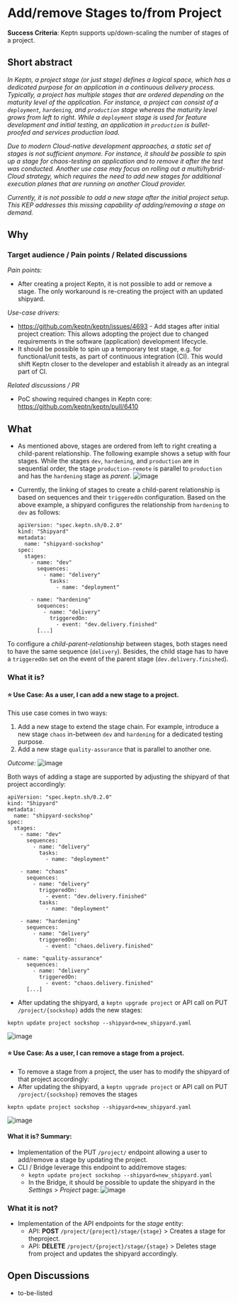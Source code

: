 # Add/remove Stages to/from Project

**Success Criteria**: Keptn supports up/down-scaling the number of stages of a project.

## Short abstract
_In Keptn, a project stage (or just stage) defines a logical space, which has a dedicated purpose for an application in a continuous delivery process. Typically, a project has multiple stages that are ordered depending on the maturity level of the application. For instance, a project can consist of a `deployment`, `hardening`, and `production` stage whereas the maturity level grows from left to right. While a `deployment` stage is used for feature development and initial testing, an application in `production` is bullet-proofed and services production load._

_Due to modern Cloud-native development approaches, a static set of stages is not sufficient anymore. For instance, it should be possible to spin up a stage for chaos-testing an application and to remove it after the test was conducted. Another use case may focus on rolling out a multi/hybrid-Cloud strategy, which requires the need to add new stages for additional execution planes that are running on another Cloud provider._

_Currently, it is not possible to add a new stage after the initial project setup. This KEP addresses this missing capability of adding/removing a stage on demand._ 

## Why
### Target audience / Pain points / Related discussions

*Pain points:*
* After creating a project Keptn, it is not possible to add or remove a stage. The only workaround is re-creating the project with an updated shipyard. 

*Use-case drivers:*
* https://github.com/keptn/keptn/issues/4693 - Add stages after initial project creation: This allows adopting the project due to changed requirements in the software (application) development lifecycle. 
* It should be possible to spin up a temporary test stage, e.g. for functional/unit tests, as part of continuous integration (CI). This would shift Keptn closer to the developer and establish it already as an integral part of CI.  

*Related discussions / PR*
* PoC showing required changes in Keptn core: https://github.com/keptn/keptn/pull/6410

## What

* As mentioned above, stages are ordered from left to right creating a child-parent relationship. The following example shows a setup with four stages. While the stages `dev`, `hardening`, and `production` are in sequential order, the stage `production-remote` is parallel to `production` and has the `hardening` stage as _parent_.
![image](https://user-images.githubusercontent.com/729071/152763695-1362fa90-dd41-4f33-93d6-f35954b1ab81.png)

* Currently, the linking of stages to create a child-parent relationship is based on sequences and their `triggeredOn` configuration. Based on the above example, a shipyard configures the relationship from `hardening` to `dev` as follows: 
  ```
  apiVersion: "spec.keptn.sh/0.2.0"
  kind: "Shipyard"
  metadata:
    name: "shipyard-sockshop"
  spec:
    stages:
      - name: "dev"
        sequences:
          - name: "delivery"
            tasks:
              - name: "deployment"
  
      - name: "hardening"
        sequences:
          - name: "delivery"
            triggeredOn:
              - event: "dev.delivery.finished"
        [...]
  ```
To configure a *child-parent-relationship* between stages, both stages need to have the same sequence (`delivery`). Besides, the child stage has to have a `triggeredOn` set on the event of the parent stage (`dev.delivery.finished`). 

### What it is?

#### ⭐ Use Case: As a user, I can add a new stage to a project.

This use case comes in two ways: 
1. Add a new stage to extend the stage chain. For example, introduce a new stage `chaos` in-between `dev` and `hardening` for a dedicated testing purpose.
2. Add a new stage `quality-assurance` that is parallel to another one.

_Outcome:_
![image](https://user-images.githubusercontent.com/729071/154692956-020cb941-c5d6-4192-91e0-e59312eaf4cc.png)

Both ways of adding a stage are supported by adjusting the shipyard of that project accordingly: 

```
apiVersion: "spec.keptn.sh/0.2.0"
kind: "Shipyard"
metadata:
  name: "shipyard-sockshop"
spec:
  stages:
    - name: "dev"
      sequences:
        - name: "delivery"
          tasks:
            - name: "deployment"

    - name: "chaos"
      sequences:
        - name: "delivery"
          triggeredOn:
            - event: "dev.delivery.finished"
          tasks:
            - name: "deployment"

    - name: "hardening"
      sequences:
        - name: "delivery"
          triggeredOn:
            - event: "chaos.delivery.finished"
            
   - name: "quality-assurance"
      sequences:
        - name: "delivery"
          triggeredOn:
            - event: "chaos.delivery.finished"
      [...]
```

* After updating the shipyard, a `keptn upgrade project` or API call on PUT `/project/{sockshop}` adds the new stages:
```
keptn update project sockshop --shipyard=new_shipyard.yaml
```
![image](https://user-images.githubusercontent.com/729071/154693162-98973533-835c-4ea5-9a4c-ff282f4daf9c.png)


#### ⭐ Use Case: As a user, I can remove a stage from a project.


* To remove a stage from a project, the user has to modify the shipyard of that project accordingly: 
* After updating the shipyard, a `keptn upgrade project` or API call on PUT `/project/{sockshop}` removes the stages

```
keptn update project sockshop --shipyard=new_shipyard.yaml
```
![image](https://user-images.githubusercontent.com/729071/154693162-98973533-835c-4ea5-9a4c-ff282f4daf9c.png)

#### What it is? Summary:

* Implementation of the PUT `/project/` endpoint allowing a user to add/remove a stage by updating the project.
* CLI / Bridge leverage this endpoint to add/remove stages:
  * `keptn update project sockshop --shipyard=new_shipyard.yaml`
  * In the Bridge, it should be possible to update the shipyard in the *Settings* > *Project* page:
  ![image](https://user-images.githubusercontent.com/729071/154693886-25f8f49f-0fc2-4673-9fc7-c739d55ad39e.png)

### What it is not?

* Implementation of the API endpoints for the *stage* entity:
  * API: **POST** `/project/{project}/stage/{stage}` > Creates a stage for theproject.
  * API: **DELETE** `/project/{project}/stage/{stage}` > Deletes stage from project and updates the shipyard accordingly.

## Open Discussions

* to-be-listed